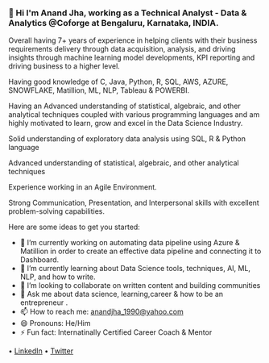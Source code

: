 ### 👋 Hi I'm Anand Jha, working as a Technical Analyst - Data & Analytics @Coforge at Bengaluru, Karnataka, INDIA.

Overall having 7+ years of experience in helping clients with their business requirements delivery through data acquisition, analysis, and driving insights through machine learning model developments, KPI reporting  and driving business to a higher level.

Having good knowledge of C, Java, Python, R, SQL, AWS, AZURE, SNOWFLAKE, Matillion, ML, NLP, Tableau & POWERBI.

Having an Advanced understanding of statistical, algebraic, and other analytical techniques coupled with various programming languages and am highly motivated to learn, grow and excel in the Data Science Industry.

Solid understanding of exploratory data analysis using SQL, R & Python language

Advanced understanding of statistical, algebraic, and other analytical techniques

Experience working in an Agile Environment.

Strong Communication, Presentation, and Interpersonal skills with excellent problem-solving capabilities.

Here are some ideas to get you started:

- 🔭 I’m currently working on automating data pipeline using Azure & Matillion in order to create an effective data pipeline and connecting it to Dashboard.
- 🌱 I’m currently learning about Data Science tools, techniques, AI, ML, NLP, and how to write.
- 👯 I’m looking to collaborate on written content and building communities
- 💬 Ask me about data science, learning,career & how to be an entrepreneur .
- 📫 How to reach me: [anandjha_1990@yahoo.com](mailto:anandjha_1990@yahoo.com)
- 😄 Pronouns: He/Him
- ⚡ Fun fact: Internatinally Certified Career Coach & Mentor

• [LinkedIn](https://www.linkedin.com/in/anandjha90/) • [Twitter](https://twitter.com/jha_anandjha)
